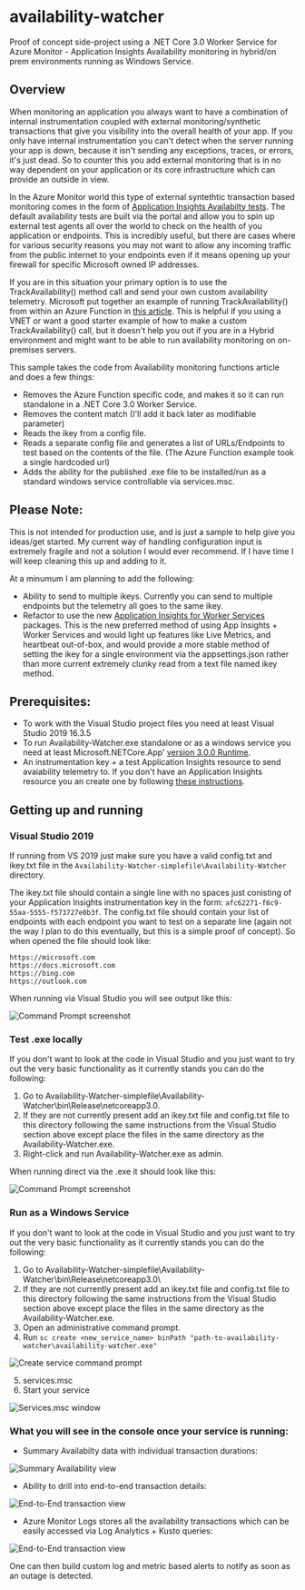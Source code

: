# availability-watcher
Proof of concept side-project using a .NET Core 3.0 Worker Service for Azure Monitor - Application Insights Availability monitoring in hybrid/on prem environments running as Windows Service.

## Overview

When monitoring an application you always want to have a combination of internal instrumentation coupled with external monitoring/synthetic transactions that give you visibility into the overall health of your app. If you only have internal instrumentation you can't detect when the server running your app is down, because it isn't sending any exceptions, traces, or errors, it's just dead. So to counter this you add external monitoring that is in no way dependent on your application or its core infrastructure which can provide an outside in view.

In the Azure Monitor world this type of external syntethtic transaction based monitoring comes in the form of [Application Insights Availabilty tests](https://docs.microsoft.com/azure/azure-monitor/app/monitor-web-app-availability). The default availability tests are built via the portal and allow you to spin up external test agents all over the world to check on the health of you application or endpoints. This is incredibly useful, but there are cases where for various security reasons you may not want to allow any incoming traffic from the public internet to your endpoints even if it means opening up your firewall for specific Microsoft owned IP addresses.

If you are in this situation your primary option is to use the TrackAvailability() method call and send your own custom availability telemetry. Microsoft put together an example of running TrackAvailability() from within an Azure Function in [this article](https://docs.microsoft.com/azure/azure-monitor/app/availability-azure-functions). This is helpful if you using a VNET or want a good starter example of how to make a custom TrackAvailability() call, but it doesn't help you out if you are in a Hybrid environment and might want to be able to run availability monitoring on on-premises servers. 

This sample takes the code from Availability monitoring functions article and does a few things:

- Removes the Azure Function specific code, and makes it so it can run standalone in a .NET Core 3.0 Worker Service.
- Removes the content match (I'll add it back later as modifiable parameter)
- Reads the ikey from a config file.
- Reads a separate config file and generates a list of URLs/Endpoints to test based on the contents of the file. (The Azure Function example took a single hardcoded url)
- Adds the ability for the published .exe file to be installed/run as a standard windows service controllable via services.msc.

## Please Note:

This is not intended for production use, and is just a sample to help give you ideas/get started. My current way of handling configuration input is extremely fragile and not a solution I would ever recommend. If I have time I will keep cleaning this up and adding to it.

At a minumum I am planning to add the following:

- Ability to send to multiple ikeys. Currently you can send to multiple endpoints but the telemetry all goes to the same ikey.
- Refactor to use the new [Application Insights for Worker Services](https://docs.microsoft.com/azure/azure-monitor/app/worker-service) packages. This is the new preferred method of using App Insights + Worker Services and would light up features like Live Metrics, and heartbeat out-of-box, and would provide a more stable method of setting the ikey for a single environment via the appsettings.json rather than more current extremely clunky read from a text file named ikey method.

## Prerequisites:

- To work with the Visual Studio project files you need at least Visual Studio 2019 16.3.5
- To run Availability-Watcher.exe standalone or as a windows service you need at least Microsoft.NETCore.App' [version 3.0.0 Runtime](https://dotnet.microsoft.com/download/dotnet-core/3.0). 
- An instrumentation key + a test Application Insights resource to send avaiability telemetry to. If you don't have an Application Insights resource you an create one by following [these instructions](https://docs.microsoft.com/azure/azure-monitor/app/create-new-resource). 

## Getting up and running

### Visual Studio 2019

If running from VS 2019 just make sure you have a valid config.txt and ikey.txt file in the `Availability-Watcher-simplefile\Availability-Watcher` directory. 

The ikey.txt file should contain a single line with no spaces just conisting of your Application Insights instrumentation key in the form: `afc62271-f6c9-55aa-5555-f573727e0b3f`. The config.txt file should contain your list of endpoints with each endpoint you want to test on a separate line (again not the way I plan to do this eventually, but this is a simple proof of concept). So when opened the file should look like:
```
https://microsoft.com
https://docs.microsoft.com
https://bing.com
https://outlook.com
```
When running via Visual Studio you will see output like this:

![Command Prompt screenshot](./media/01.png)

### Test .exe locally

If you don't want to look at the code in Visual Studio and you just want to try out the very basic functionality as it currently stands you can do the following:
1. Go to Availability-Watcher-simplefile\Availability-Watcher\bin\Release\netcoreapp3.0\.
2. If they are not currently present add an ikey.txt file and config.txt file to this directory following the same instructions from the Visual Studio section above except place the files in the same directory as the Availability-Watcher.exe.
3. Right-click and run Availability-Watcher.exe as admin.

When running direct via the .exe it should look like this:

![Command Prompt screenshot](./media/01.png)

### Run as a Windows Service

If you don't want to look at the code in Visual Studio and you just want to try out the very basic functionality as it currently stands you can do the following:
1. Go to Availability-Watcher-simplefile\Availability-Watcher\bin\Release\netcoreapp3.0\
2. If they are not currently present add an ikey.txt file and config.txt file to this directory following the same instructions from the Visual Studio section above except place the files in the same directory as the Availability-Watcher.exe.
3. Open an administrative command prompt.
4. Run `sc create <new_service_name> binPath "path-to-availability-watcher\availability-watcher.exe"`

![Create service command prompt](./media/02.png)

5. services.msc
6. Start your service

![Services.msc window](./media/03.png)

### What you will see in the console once your service is running:

- Summary Availabilty data with individual transaction durations:

![Summary Availability view](./media/04.png)

- Ability to drill into end-to-end transaction details:

![End-to-End transaction view](./media/05.png)

- Azure Monitor Logs stores all the availability transactions which can be easily accessed via Log Analytics + Kusto queries:

![End-to-End transaction view](./media/05.png)

One can then build custom log and metric based alerts to notify as soon as an outage is detected.















